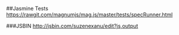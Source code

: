 ##Jasmine Tests
https://rawgit.com/magnumjs/mag.js/master/tests/specRunner.html

###JSBIN
http://jsbin.com/suzenexanu/edit?js,output
